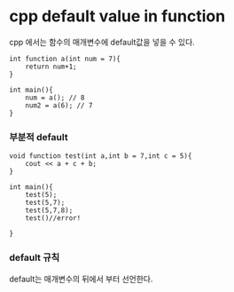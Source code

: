 # cpp default value in function

cpp 에서는 함수의 매개변수에 default값을 넣을 수 있다.   

```
int function a(int num = 7){
    return num+1;
}

int main(){
    num = a(); // 8
    num2 = a(6); // 7
}

```

### 부분적 default

```
void function test(int a,int b = 7,int c = 5){
    cout << a + c + b;
}

int main(){
    test(5);
    test(5,7);
    test(5,7,8);
    test()//error!

}
```

### default 규칙

default는 매개변수의 뒤에서 부터 선언한다.  

